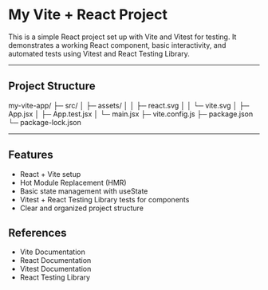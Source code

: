 # My Vite + React Project

This is a simple React project set up with Vite and Vitest for testing. It demonstrates a working React component, basic interactivity, and automated tests using Vitest and React Testing Library.

---

## Project Structure

my-vite-app/
├─ src/
│ ├─ assets/
│ │ ├─ react.svg
│ │ └─ vite.svg
│ ├─ App.jsx
│ ├─ App.test.jsx
│ └─ main.jsx
├─ vite.config.js
├─ package.json
└─ package-lock.json


---

## Features

- React + Vite setup
- Hot Module Replacement (HMR)
- Basic state management with useState
- Vitest + React Testing Library tests for components
- Clear and organized project structure

## References

- Vite Documentation
- React Documentation
- Vitest Documentation
- React Testing Library

